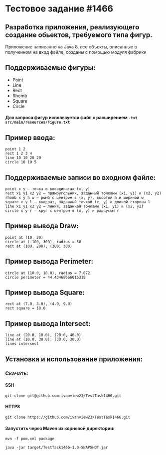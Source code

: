 # Тестовое задание #1466
## Разработка приложения, реализующего создание обьектов, требуемого типа фигур.
Приложение написанно на Java 8, все объекты, описанные в полученном на вход файле, созданы с помощью модуля фабрики
## Поддерживаемые фигуры:
- Point
- Line
- Rect
- Rhomb
- Square
- Circle
#### Для запроса фигур используется файл с расширением `.txt src/main/resources/Figure.txt`
## Пример ввода:
```
point 1 2
rect 1 2 3 4
line 10 10 20 20
circle 10 10 5

```

## Поддерживаемые записи во входном файле:
```
роint x y — точка в координатах (x, y)
rеct x1 y1 x2 y2 — прямоугольник, заданный точками (x1, y1) и (x2, y2)
rhomb x y h w — ромб с центром в (x, y), высотой h и шириной w
square x y l — квадрат, заданный точкой (x, y) и длиной стороны l
linе x1 y1 x2 y2 — линия, заданная точками (x1, y1) и (x2, y2)
сirclе x y r — круг с центром в (x, y) и радиусом r

```

## Пример вывода Draw:
```
роint at (10, 20)
circle at (-100, 300), rаdius = 50
rect at (100, 200), (200, 300)

```

## Пример вывода Perimeter:
```
circle at (10.0, 10.0), rаdius = 7.072
circle perimeter = 44.43468666015318

```
## Пример вывода Square:
```
rect at (7.0, 3.0), (4.0, 9.0)
rect square = 18.0

```
## Пример вывода Intersect:
```
line at (20.0, 10.0), (20.0, 40.0)
line at (10.0, 30.0), (30.0, 30.0)
lines intersect

```

## Установка и использование приложения:
### Скачать:
#### SSH
```
git clone git@github.com:ivanview23/TestTask1466.git
```
#### HTTPS
```
git clone https://github.com/ivanview23/TestTask1466.git
```
#### Запустить через Maven из корневой директории:
```
mvn -f pom.xml package
```
```
java -jar target/TestTask1466-1.0-SNAPSHOT.jar
```
